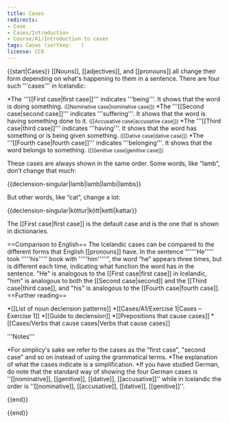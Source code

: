 ```yaml
---
title: Cases
redirects:
- Case
- Cases/Introduction
- Course/A1/Introduction to cases
tags: Cases (sortkey:   )
license: CC0
---
```


{{start|Cases}}
<onlyinclude>
[[Nouns]], [[adjectives]], and [[pronouns]] all change their form depending on what's happening to them in a sentence. There are four such '''cases''' in Icelandic:

*The '''[[First case|first case]]''' indicates '''being'''. It shows that the word is doing something. <small class="gray">([[Nominative case|nominative case]])</small>
*The '''[[Second case|second case]]''' indicates '''suffering'''. It shows that the word is having something done to it. <small class="gray">([[Accusative case|accusative case]])</small>
*The '''[[Third case|third case]]''' indicates '''having'''. It shows that the word has something or is being given something. <small class="gray">([[Dative case|dative case]])</small>
*The '''[[Fourth case|fourth case]]''' indicates '''belonging'''. It shows that the word belongs to something. <small class="gray">([[Genitive case|genitive case]])</small>

These cases are always shown in the same order. Some words, like “lamb”, don’t change that much:

{{declension-singular|lamb|lamb|lambi|lambs}}

But other words, like “cat”, change a lot:

{{declension-singular|köttur|kött|ketti|kattar}}

The [[First case|first case]] is the default case and is the one that is shown in dictionaries. 

==Comparison to English==
The Icelandic cases can be compared to the different forms that English [[pronouns]] have. In the sentence “'''''He''''' took '''''his''''' book with '''''him'''''”, the word “he” appears three times, but is different each time, indicating what function the word has in the sentence. "He" is analogous to the [[First case|first case]] in Icelandic, "him" is analogous to both the [[Second case|second]] and the [[Third case|third case]], and "his" is analogous to the [[Fourth case|fourth case]].
</onlyinclude>
==Further reading==

*[[List of noun declension patterns]]
*[[Cases/A1/Exercise 1|Cases – Exercise 1]]
*[[Guide to declension]]
*[[Prepositions that cause cases]]
*[[Cases/Verbs that cause cases|Verbs that cause cases]]

<div class="notes">
'''Notes'''

*For simplicy's sake we refer to the cases as the "first case", "second case" and so on instead of using the grammatical terms.
*The explanation of what the cases indicate is a simplification.
*If you have studied German, do note that the standard way of showing the four German cases is ''[[nominative]], [[genitive]], [[dative]], [[accusative]]'' while in Icelandic the order is ''[[nominative]], [[accusative]], [[dative]], [[genitive]]''.
</div>

{{end}}

{{end}}